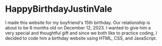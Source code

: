 # HappyBirthdayJustinVale

I made this website for my boyfriend's 15th birthday.
Our relationship is about to be 6 months old on December 12, 2023.
I wanted to give him a very special and thoughtful gift and since we both like to practice coding,
I decided to code him a birthday website using HTML, CSS, and JavaScript.
